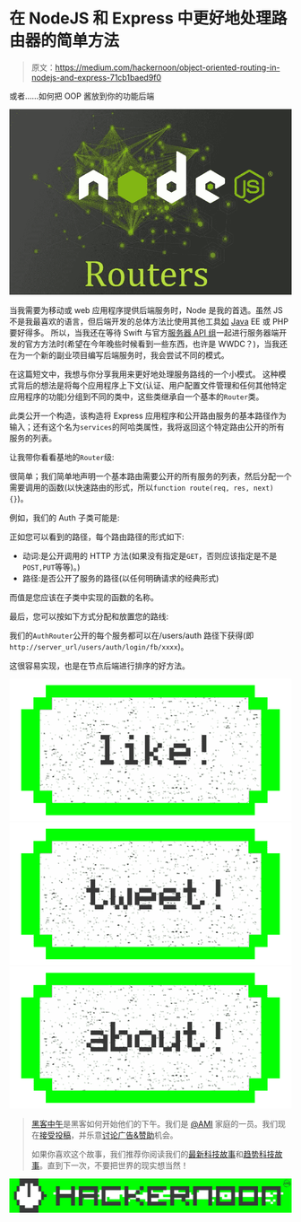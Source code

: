 # 在 NodeJS 和 Express 中更好地处理路由器的简单方法

> 原文：<https://medium.com/hackernoon/object-oriented-routing-in-nodejs-and-express-71cb1baed9f0>

或者……如何把 OOP 酱放到你的功能后端

![](img/d376b7dba972968d719e27828ab88721.png)

当我需要为移动或 web 应用程序提供后端服务时，Node 是我的首选。虽然 JS 不是我最喜欢的语言，但后端开发的总体方法比使用其他工具[如](https://hackernoon.com/tagged/tools) [Java](https://hackernoon.com/tagged/java) EE 或 PHP 要好得多。
所以，当我还在等待 Swift 与官方[服务器 API 组](https://swift.org/server-apis/)一起进行服务器端开发的官方方法时(希望在今年晚些时候看到一些东西，也许是 WWDC？)，当我还在为一个新的副业项目编写后端服务时，我会尝试不同的模式。

在这篇短文中，我想与你分享我用来更好地处理服务路线的一个小模式。
这种模式背后的想法是将每个应用程序上下文(认证、用户配置文件管理和任何其他特定应用程序的功能)分组到不同的类中，这些类继承自一个基本的`Router`类。

此类公开一个构造，该构造将 Express 应用程序和公开路由服务的基本路径作为输入；还有这个名为`services`的阿哈类属性，我将返回这个特定路由公开的所有服务的列表。

让我带你看看基地的`Router`级:

很简单；我们简单地声明一个基本路由需要公开的所有服务的列表，然后分配一个需要调用的函数(以快速路由的形式，所以`function route(req, res, next) {}`)。

例如，我们的 Auth 子类可能是:

正如您可以看到的路径，每个路由路径的形式如下:

*   动词:是公开调用的 HTTP 方法(如果没有指定是`GET`，否则应该指定是不是`POST,PUT`等等)。)
*   路径:是否公开了服务的路径(以任何明确请求的经典形式)

而值是您应该在子类中实现的函数的名称。

最后，您可以按如下方式分配和放置您的路线:

我们的`AuthRouter`公开的每个服务都可以在/users/auth 路径下获得(即`http://server_url/users/auth/login/fb/xxxx`)。

这很容易实现，也是在节点后端进行排序的好方法。

[![](img/50ef4044ecd4e250b5d50f368b775d38.png)](http://bit.ly/HackernoonFB)[![](img/979d9a46439d5aebbdcdca574e21dc81.png)](https://goo.gl/k7XYbx)[![](img/2930ba6bd2c12218fdbbf7e02c8746ff.png)](https://goo.gl/4ofytp)

> [黑客中午](http://bit.ly/Hackernoon)是黑客如何开始他们的下午。我们是 [@AMI](http://bit.ly/atAMIatAMI) 家庭的一员。我们现在[接受投稿](http://bit.ly/hackernoonsubmission)，并乐意[讨论广告&赞助](mailto:partners@amipublications.com)机会。
> 
> 如果你喜欢这个故事，我们推荐你阅读我们的[最新科技故事](http://bit.ly/hackernoonlatestt)和[趋势科技故事](https://hackernoon.com/trending)。直到下一次，不要把世界的现实想当然！

![](img/be0ca55ba73a573dce11effb2ee80d56.png)